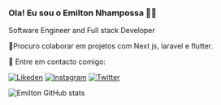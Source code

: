 ### Ola! Eu sou o Emilton Nhampossa 👋🏾

Software Engineer and Full stack Developer

💜Procuro colaborar em projetos com Next js, laravel e flutter.


📧  Entre em contacto comigo: 

[![Likeden](https://img.shields.io/badge/LinkedIn-0077B5?style=for-the-badge&logo=linkedin&logoColor=white)](https://www.linkedin.com/in/emilton-francisco-nhampossa-254a76254/)
[![Instagram](https://img.shields.io/badge/Gmail-D14836?style=for-the-badge&logo=gmail&logoColor=whit)](https://emiltonnhampossa0@gmail.com)
[![Twitter](https://img.shields.io/badge/Twitter-1DA1F2?style=for-the-badge&logo=twitter&logoColor=white)](https://twitter.com/Young_kidney)

![Emilton GitHub stats](https://github-readme-stats.vercel.app/api?username=emiltonnhampossa&show_icons=true&theme=radical)

